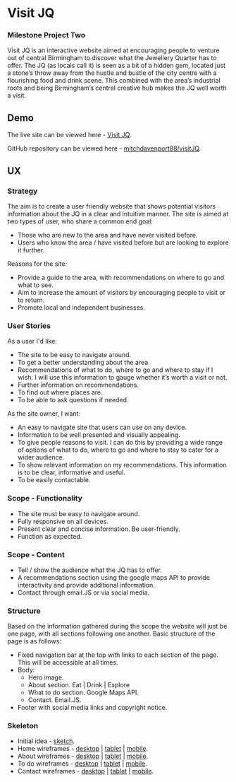# Visit JQ

### Milestone Project Two

Visit JQ is an interactive website aimed at encouraging people to venture out of central Birmingham to discover what the Jewellery Quarter has to offer. The JQ (as locals call it) is seen as a bit of a hidden gem, located just a stone’s throw away from the hustle and bustle of the city centre with a flourishing food and drink scene. This combined with the area’s industrial roots and being Birmingham’s central creative hub makes the JQ well worth a visit.

## Demo

The live site can be viewed here - [Visit JQ](https://mitchdavenport88.github.io/VisitJQ/).

GitHub repository can be viewed here - [mitchdavenport88/visitJQ](https://github.com/mitchdavenport88/visitJQ).

<!-- add amiresponsive screenshot -->

## UX

### Strategy
The aim is to create a user friendly website that shows potential visitors information about the JQ in a clear and intuitive manner. The site is aimed at two types of user, who share a common end goal:
* Those who are new to the area and have never visited before.
* Users who know the area / have visited before but are looking to explore it further.

Reasons for the site:
* Provide a guide to the area, with recommendations on where to go and what to see.
* Aim to increase the amount of visitors by encouraging people to visit or to return.
* Promote local and independent businesses.

### User Stories
As a user I'd like:
* The site to be easy to navigate around. 
* To get a better understanding about the area.
* Recommendations of what to do, where to go and where to stay if I wish. I will use this information to gauge whether it’s worth a visit or not.
* Further information on recommendations.
* To find out where places are.
* To be able to ask questions if needed.

As the site owner, I want:
* An easy to navigate site that users can use on any device.
* Information to be well presented and visually appealing.
* To give people reasons to visit. I can do this by providing a wide range of options of what to do, where to go and where to stay to cater for a wider audience.
* To show relevant information on my recommendations. This information is to be clear, informative and useful.
* To be easily contactable.

### Scope - Functionality
* The site must be easy to navigate around.
* Fully responsive on all devices.
* Present clear and concise information. Be user-friendly.
* Function as expected. 

### Scope - Content
* Tell / show the audience what the JQ has to offer.
* A recommendations section using the google maps API to provide interactivity and provide additional information.
* Contact through email.JS or via social media.

### Structure
Based on the information gathered during the scope the website will just be one page, with all sections following one another. Basic structure of the page is as follows:
* Fixed navigation bar at the top with links to each section of the page. This will be accessible at all times.
* Body:
    * Hero image.
    * About section. Eat | Drink | Explore
    * What to do section. Google Maps API.
    * Contact. Email.JS.
* Footer with social media links and copyright notice.

### Skeleton

* Initial idea - [sketch](https://github.com/mitchdavenport88/visitJQ/blob/master/assets/readme/wireframes/wireframe-sketch.jpg).
* Home wireframes - [desktop](https://github.com/mitchdavenport88/VisitJQ/blob/master/assets/readme/wireframes/home%20(desktop).png) | 
[tablet](https://github.com/mitchdavenport88/VisitJQ/blob/master/assets/readme/wireframes/home%20(tablet).png) | 
[mobile](https://github.com/mitchdavenport88/VisitJQ/blob/master/assets/readme/wireframes/home%20(phone).png).
* About wireframes - [desktop](https://github.com/mitchdavenport88/VisitJQ/blob/master/assets/readme/wireframes/about%20(desktop).png) | 
[tablet](https://github.com/mitchdavenport88/VisitJQ/blob/master/assets/readme/wireframes/about%20(tablet).png) | 
[mobile](https://github.com/mitchdavenport88/VisitJQ/blob/master/assets/readme/wireframes/about%20(phone).png).
* To do wireframes - [desktop](https://github.com/mitchdavenport88/VisitJQ/blob/master/assets/readme/wireframes/map%20(desktop).png) | 
[tablet](https://github.com/mitchdavenport88/VisitJQ/blob/master/assets/readme/wireframes/map%20(tablet).png) | 
[mobile](https://github.com/mitchdavenport88/VisitJQ/blob/master/assets/readme/wireframes/map%20(phone).png).
* Contact wireframes - [desktop](https://github.com/mitchdavenport88/VisitJQ/blob/master/assets/readme/wireframes/contact%20(desktop).png) | 
[tablet](https://github.com/mitchdavenport88/VisitJQ/blob/master/assets/readme/wireframes/contact%20(tablet).png) | 
[mobile](https://github.com/mitchdavenport88/VisitJQ/blob/master/assets/readme/wireframes/contact%20(phone).png).